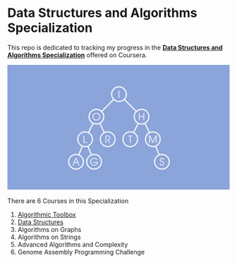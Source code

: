 # Data Structures and Algorithms Specialization
This repo is dedicated to tracking my progress in the [**Data Structures and Algorithms Specialization**](https://www.coursera.org/specializations/data-structures-algorithms) offered on Coursera.


![alt text](https://github.com/murilogustineli/DSA-Specialization-UCSD/blob/main/DSA_logo.png?raw=true)
<br>

There are 6 Courses in this Specialization
1. [Algorithmic Toolbox](https://www.coursera.org/learn/algorithmic-toolbox?specialization=data-structures-algorithms)
2. [Data Structures](https://www.coursera.org/learn/data-structures?specialization=data-structures-algorithms)
3. Algorithms on Graphs
4. Algorithms on Strings
5. Advanced Algorithms and Complexity
6. Genome Assembly Programming Challenge

<!--
commented code
-->

